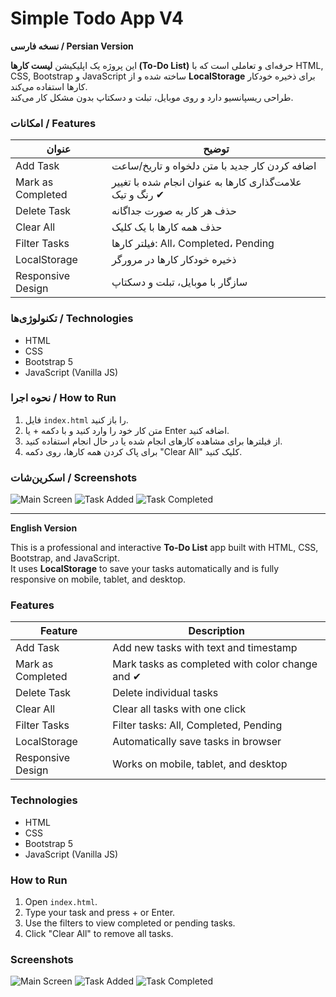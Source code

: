 # Simple Todo App V4

**نسخه فارسی / Persian Version**

این پروژه یک اپلیکیشن **لیست کارها (To-Do List)** حرفه‌ای و تعاملی است که با HTML, CSS, Bootstrap و JavaScript ساخته شده و از **LocalStorage** برای ذخیره خودکار کارها استفاده می‌کند.  
طراحی ریسپانسیو دارد و روی موبایل، تبلت و دسکتاپ بدون مشکل کار می‌کند.

### امکانات / Features
| عنوان | توضیح |
|-------|-------|
| Add Task | اضافه کردن کار جدید با متن دلخواه و تاریخ/ساعت |
| Mark as Completed | علامت‌گذاری کارها به عنوان انجام شده با تغییر رنگ و تیک ✔ |
| Delete Task | حذف هر کار به صورت جداگانه |
| Clear All | حذف همه کارها با یک کلیک |
| Filter Tasks | فیلتر کارها: All، Completed، Pending |
| LocalStorage | ذخیره خودکار کارها در مرورگر |
| Responsive Design | سازگار با موبایل، تبلت و دسکتاپ |

### تکنولوژی‌ها / Technologies
- HTML
- CSS
- Bootstrap 5
- JavaScript (Vanilla JS)

### نحوه اجرا / How to Run
1. فایل `index.html` را باز کنید.
2. متن کار خود را وارد کنید و با دکمه + یا Enter اضافه کنید.
3. از فیلترها برای مشاهده کارهای انجام شده یا در حال انجام استفاده کنید.
4. برای پاک کردن همه کارها، روی دکمه "Clear All" کلیک کنید.

### اسکرین‌شات / Screenshots
![Main Screen](screenshots/main.png)
![Task Added](screenshots/task-added.png)
![Task Completed](screenshots/task-completed-filter.png)

---

**English Version**

This is a professional and interactive **To-Do List** app built with HTML, CSS, Bootstrap, and JavaScript.  
It uses **LocalStorage** to save your tasks automatically and is fully responsive on mobile, tablet, and desktop.

### Features
| Feature | Description |
|---------|------------|
| Add Task | Add new tasks with text and timestamp |
| Mark as Completed | Mark tasks as completed with color change and ✔ |
| Delete Task | Delete individual tasks |
| Clear All | Clear all tasks with one click |
| Filter Tasks | Filter tasks: All, Completed, Pending |
| LocalStorage | Automatically save tasks in browser |
| Responsive Design | Works on mobile, tablet, and desktop |

### Technologies
- HTML
- CSS
- Bootstrap 5
- JavaScript (Vanilla JS)

### How to Run
1. Open `index.html`.
2. Type your task and press + or Enter.
3. Use the filters to view completed or pending tasks.
4. Click "Clear All" to remove all tasks.

### Screenshots
![Main Screen](screenshots/main.png)
![Task Added](screenshots/task-added.png)
![Task Completed](screenshots/task-completed-filter.png)
